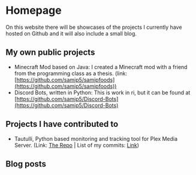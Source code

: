 # Homepage

On this website there will be showcases of the projects I currently have hosted on Github and it will also include a small blog.

## My own public projects

- Minecraft Mod based on Java: I created a Minecraft mod with a friend from the programming class as a thesis. (link: [https://github.com/samip5/samipfoods](https://github.com/samip5/samipfoods))
- Discord Bots, written in Python: This is work in ri, but it can be found at [https://github.com/samip5/Discord-Bots](https://github.com/samip5/Discord-Bots)

## Projects I have contributed to
- Tautulli, Python based monitoring and tracking tool for Plex Media Server. (Link: [The Repo](https://github.com/Tautulli/Tautulli) | List of my commits: [Link](https://github.com/Tautulli/Tautulli/commits?author=samip5)) 

## Blog posts
